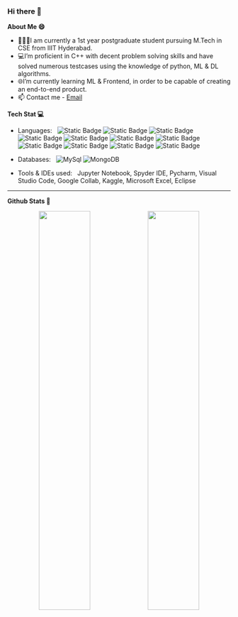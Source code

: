 ### Hi there 👋
**About Me 😄**
* 👨🏽‍💻I am currently a 1st year postgraduate student pursuing M.Tech in CSE from IIIT Hyderabad. 
* 💻I’m proficient in C++ with decent problem solving skills and have solved numerous testcases using the knowledge of python, ML & DL algorithms.
* 🌐I’m currently learning ML & Frontend, in order to be capable of creating an end-to-end product. <li>📫 Contact me - <a href="mailto:sagnickbhar@gmail.com">Email</a></li>

**Tech Stat 💻**

- Languages: &nbsp;
  ![Static Badge](https://img.shields.io/badge/C%2B%2B-blue) ![Static Badge](https://img.shields.io/badge/C-lightblue) ![Static Badge](https://img.shields.io/badge/Python-green) ![Static Badge](https://img.shields.io/badge/Java-red) ![Static Badge](https://img.shields.io/badge/HTML-orange) ![Static Badge](https://img.shields.io/badge/CSS-violet) ![Static Badge](https://img.shields.io/badge/Javascript-yellow) ![Static Badge](https://img.shields.io/badge/ReactJS-white) ![Static Badge](https://img.shields.io/badge/MERN%20Stack-gray) ![Static Badge](https://img.shields.io/badge/MongoDB-%236a5acd) ![Static Badge](https://img.shields.io/badge/MYSQL-%23ee82ee)  
  
  
- Databases:  &nbsp;
  ![MySql](https://img.shields.io/badge/-MySql-333333?style=flat&logo=mysql) ![MongoDB](https://img.shields.io/badge/MongoDB-red)  
  

- Tools & IDEs used: &nbsp;
  Jupyter Notebook, Spyder IDE, Pycharm, Visual Studio Code, Google Collab, Kaggle, Microsoft Excel, Eclipse
  
** **

**Github Stats 🚀**

<p align="center">
  
  <img width="48%" src="https://github-readme-stats.vercel.app/api?username=Sagnick0907&show_icons=true&theme=radical" />
  <img width="48%" src="https://github-readme-streak-stats.herokuapp.com/?user=Sagnick0907&theme=radical" />
  
</p>


